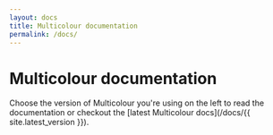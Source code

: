 ```yaml
---
layout: docs
title: Multicolour documentation
permalink: /docs/
---
```


# Multicolour documentation

Choose the version of Multicolour you're using on the left to read the documentation or checkout the [latest Multicolour docs](/docs/{{ site.latest_version }}).
